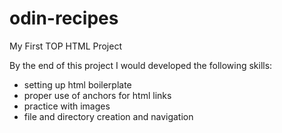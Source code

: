# odin-recipes

My First TOP HTML Project

By the end of this project I would developed the following skills:
- setting up html boilerplate
- proper use of anchors for html links
- practice with images
- file and directory creation and navigation